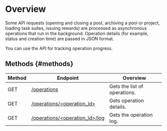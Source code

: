 # Overview

Some API requests (opening and closing a pool, archiving a pool or project, loading task suites, issuing rewards) are processed as asynchronous operations that run in the background. Operation details (for example, status and creation time) are passed in JSON format.

You can use the API for tracking operation progress.

## Methods {#methods}

Method | Endpoint | Overview
----- | ----- | -----
GET | [/operations](get-operations-list.md) | Gets the list of operations.
GET | [/operations/<operation_id>](get-operation.md) | Gets operation details.
GET | [/operations/<operation_id>/log](get-operation-log.md) | Gets the operation log.